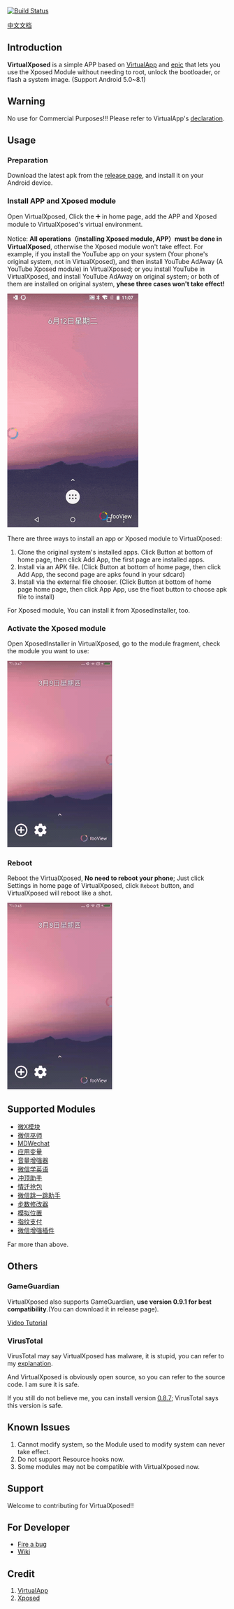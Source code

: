 [![Build Status](https://travis-ci.org/scskarsper/VirtualXposed.svg?branch=exposed?branch=exposed)](https://travis-ci.org/scskarsper/VirtualXposed)

[中文文档](CHINESE.md "中文")

Introduction
------------
**VirtualXposed** is a simple APP based on [VirtualApp](https://github.com/asLody/VirtualApp) and [epic](https://github.com/tiann/epic) that lets you use the Xposed Module without needing to root, unlock the bootloader, or flash a system image. (Support Android 5.0~8.1)

Warning
-----------

No use for Commercial Purposes!!!  Please refer to VirtualApp's [declaration](https://github.com/asLody/VirtualApp).

Usage
-------

### Preparation

Download the latest apk from the [release page](https://github.com/android-hacker/VirtualXposed/releases), and install it on your Android device.

### Install APP and Xposed module

Open VirtualXposed, Click the ➕ in home page, add the APP and Xposed module to VirtualXposed's virtual environment.

Notice: **All operations（installing Xposed module, APP）must be done in VirtualXposed**, otherwise the Xposed module won't take effect. For example, if you install the YouTube app on your system (Your phone's original system, not in VirtualXposed), and then install YouTube AdAway (A YouTube Xposed module) in VirtualXposed; or you install YouTube in VirtualXposed, and install YouTube AdAway on original system; or both of them are installed on original system, **yhese three cases won't take effect!**

![How to install](https://raw.githubusercontent.com/tiann/arts/master/vxp_install.gif)

There are three ways to install an app or Xposed module to VirtualXposed:

1. Clone the original system's installed apps. Click Button at bottom of home page, then click Add App, the first page are installed apps.
2. Install via an APK file. (Click Button at bottom of home page, then click Add App, the second page are apks found in your sdcard)
3. Install via the external file chooser. (Click Button at bottom of home page home page, then click App App, use the float button to choose apk file to install)

For Xposed module, You can install it from XposedInstaller, too.

### Activate the Xposed module

Open XposedInstaller in VirtualXposed, go to the module fragment, check the module you want to use:

![How to activate module](https://raw.githubusercontent.com/tiann/arts/master/vxp_active.gif)

### Reboot

Reboot the VirtualXposed, **No need to reboot your phone**; Just click Settings in home page of VirtualXposed, click `Reboot` button, and VirtualXposed will reboot like a shot. 

![How to reboot](https://raw.githubusercontent.com/tiann/arts/master/vxp_reboot.gif)

Supported Modules
--------------------

- [微X模块][wx]
- [微信巫师][wxws]
- [MDWechat][mdwechat]
- [应用变量][yybl]
- [音量增强器][ylzqq]
- [微信学英语][wxxyy]
- [冲顶助手][cdzs]
- [情迁抢包][qqqb]
- [微信跳一跳助手][ttzs]
- [步数修改器][bsxg]
- [模拟位置][mnwz]
- [指纹支付][zwzf]
- [微信增强插件][wxzqcj]

Far more than above.

Others
-------

### GameGuardian

VirtualXposed also supports GameGuardian, **use version 0.9.1 for best compatibility**.(You can download it in release page).

[Video Tutorial](https://gameguardian.net/forum/gallery/image/437-no-root-via-virtualxposed-without-error-105-gameguardian/)

### VirusTotal

VirusTotal may say VirtualXposed has malware, it is stupid, you can refer to my [explanation](https://github.com/android-hacker/VirtualXposed/issues/10).

And VirtualXposed is obviously open source, so you can refer to the source code. I am sure it is safe.

If you still do not believe me, you can install version [0.8.7](https://github.com/android-hacker/VirtualXposed/releases/tag/0.8.7); VirusTotal says this version is safe.


Known Issues
-------------

1. Cannot modify system, so the Module used to modify system can never take effect.
2. Do not support Resource hooks now.
3. Some modules may not be compatible with VirtualXposed now.

Support
-----------

Welcome to contributing for VirtualXposed!!

For Developer
--------------

- [Fire a bug](https://github.com/android-hacker/exposed/issues)
- [Wiki](https://github.com/android-hacker/VirtualXposed/wiki)

Credit
-------

1. [VirtualApp](https://github.com/asLody/VirtualApp)
2. [Xposed](https://github.com/rovo89/Xposed)

[wx]: https://pan.baidu.com/s/1hrOzCnq#list/path=%2Freleases%2Fapk&parentPath=%2Freleases
[wxws]: https://github.com/Gh0u1L5/WechatMagician/releases
[yybl]: https://www.coolapk.com/apk/com.sollyu.xposed.hook.model
[ylzqq]: https://github.com/bin456789/Unblock163MusicClient-Xposed/releases
[wxxyy]: https://www.coolapk.com/apk/com.hiwechart.translate
[cdzs]: https://www.coolapk.com/apk/com.gy.xposed.cddh
[qqqb]: http://repo.xposed.info/module/cn.qssq666.redpacket
[ttzs]: http://repo.xposed.info/module/com.emily.mmjumphelper
[mnwz]: https://www.coolapk.com/apk/com.rong.xposed.fakelocation
[zwzf]: https://github.com/android-hacker/Xposed-Fingerprint-pay/releases
[bsxg]: https://www.coolapk.com/apk/com.specher.sm
[mdwechat]: https://github.com/Blankeer/MDWechat
[wxzqcj]:https://github.com/firesunCN/WechatEnhancement
